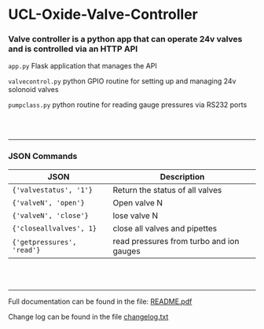 # UCL-Oxide-Valve-Controller

### Valve controller is a python app that can operate 24v valves and is controlled via an HTTP API


`app.py`			    Flask application that manages the API 

`valvecontrol.py`		python GPIO routine for setting up and managing 24v solonoid valves

`pumpclass.py`		python routine for reading gauge pressures via RS232 ports

<br><br>

---
### JSON Commands

| JSON                       | Description                              |                                                                      
|----------------------------|------------------------------------------|
| `{'valvestatus', '1'}`    | Return the status of all valves          |
| `{'valveN', 'open'}`       | Open valve N                             |
| `{'valveN', 'close'}`      | lose valve N                             |
| `{'closeallvalves', 1}`    | close all valves and pipettes            |
| `{'getpressures', 'read'}` | read pressures from turbo and ion gauges |


<br><br>

---
Full documentation can be found in the file: [README.pdf](./README.pdf)

Change log can be found in the file [changelog.txt](./changelog.txt)